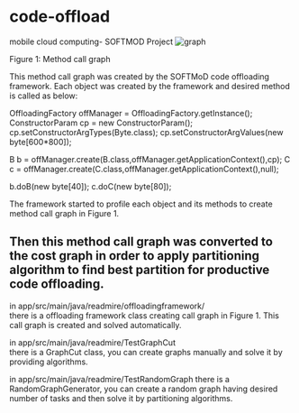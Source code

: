 # code-offload
mobile cloud computing- SOFTMOD Project
![graph](https://user-images.githubusercontent.com/3878607/63945047-63765b80-ca7b-11e9-92a7-c7be335b77b4.JPG) 

Figure 1: Method call graph

This method call graph was created by the SOFTMoD code offloading framework. 
Each object was created by the framework and desired method is called as below:

OffloadingFactory offManager = OffloadingFactory.getInstance();
ConstructorParam cp = new ConstructorParam();
cp.setConstructorArgTypes(Byte.class);
cp.setConstructorArgValues(new byte[600*800]);

B b = offManager.create(B.class,offManager.getApplicationContext(),cp);
C c = offManager.create(C.class,offManager.getApplicationContext(),null);

b.doB(new byte[40]);
c.doC(new byte[80]);


The framework started to profile each object and its methods to create method call graph in Figure 1.

Then this method call graph was converted to the cost graph in order to apply partitioning algorithm to find best partition for productive code offloading.
---

in app/src/main/java/readmire/offloadingframework/  
there is a offloading framework class creating call graph in Figure 1.
This call graph is created and solved automatically.

in app/src/main/java/readmire/TestGraphCut   
there is a GraphCut class, you can create graphs manually and solve it by providing algorithms.

in app/src/main/java/readmire/TestRandomGraph 
there is a RandomGraphGenerator, you can create a random graph having desired number of tasks and then solve it by partitioning algorithms.

